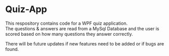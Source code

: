 # Quiz-App

This respository contains code for a WPF quiz application.<br> 
The questions & answers are read from a MySql Database and the user is scored based on how many questions they answer correctly. 

There will be future updates if new features need to be added or if bugs are found.

